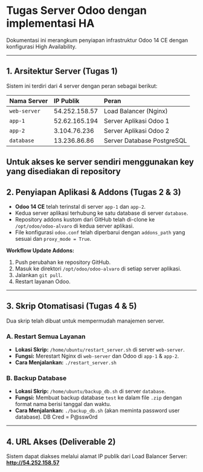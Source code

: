# Tugas Server Odoo dengan implementasi HA

Dokumentasi ini merangkum penyiapan infrastruktur Odoo 14 CE dengan konfigurasi High Availability.

---

## 1. Arsitektur Server (Tugas 1)

Sistem ini terdiri dari 4 server dengan peran sebagai berikut:

| Nama Server | IP Publik | Peran |
| :--- | :--- | :--- |
| `web-server` | 54.252.158.57 | Load Balancer (Nginx) |
| `app-1` | 52.62.165.194 | Server Aplikasi Odoo 1 |
| `app-2` | 3.104.76.236 | Server Aplikasi Odoo 2 |
| `database` | 13.236.86.86 | Server Database PostgreSQL |

Untuk akses ke server sendiri menggunakan key yang disediakan di repository
---

## 2. Penyiapan Aplikasi & Addons (Tugas 2 & 3)

* **Odoo 14 CE** telah terinstal di server `app-1` dan `app-2`.
* Kedua server aplikasi terhubung ke satu database di server `database`.
* Repository addons kustom dari GitHub telah di-clone ke `/opt/odoo/odoo-alvaro` di kedua server aplikasi.
* File konfigurasi `odoo.conf` telah diperbarui dengan `addons_path` yang sesuai dan `proxy_mode = True`.

**Workflow Update Addons:**
1.  Push perubahan ke repository GitHub.
2.  Masuk ke direktori `/opt/odoo/odoo-alvaro` di setiap server aplikasi.
3.  Jalankan `git pull`.
4.  Restart layanan Odoo.

---

## 3. Skrip Otomatisasi (Tugas 4 & 5)

Dua skrip telah dibuat untuk mempermudah manajemen server.

### A. Restart Semua Layanan
* **Lokasi Skrip:** `/home/ubuntu/restart_server.sh` di server `web-server`.
* **Fungsi:** Merestart Nginx di `web-server` dan Odoo di `app-1` & `app-2`.
* **Cara Menjalankan:** `./restart_server.sh`

### B. Backup Database
* **Lokasi Skrip:** `/home/ubuntu/backup_db.sh` di server `database`.
* **Fungsi:** Membuat backup database `test` ke dalam file `.zip` dengan format nama berisi tanggal dan waktu.
* **Cara Menjalankan:** `./backup_db.sh` (akan meminta password user database).
DB Cred = P@ssw0rd

---

## 4. URL Akses (Deliverable 2)

Sistem dapat diakses melalui alamat IP publik dari Load Balancer Server:
**http://54.252.158.57**
